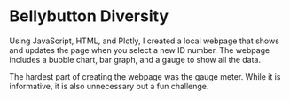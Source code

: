 # Bellybutton Diversity

Using JavaScript, HTML, and Plotly, I created a local webpage that shows and updates the page when you select a new ID number. The webpage includes a bubble chart, bar graph, and a gauge to show all the data. 

The hardest part of creating the webpage was the gauge meter. While it is informative, it is also unnecessary but a fun challenge. 
